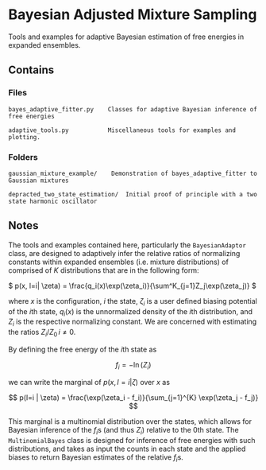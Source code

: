 # Bayesian Adjusted Mixture Sampling
Tools and examples for adaptive Bayesian estimation of free energies in
expanded ensembles.

## Contains
### Files
```
bayes_adaptive_fitter.py    Classes for adaptive Bayesian inference of free energies
```

```
adaptive_tools.py           Miscellaneous tools for examples and plotting.
```
### Folders
```
gaussian_mixture_example/    Demonstration of bayes_adaptive_fitter to Gaussian mixtures
```

```
depracted_two_state_estimation/  Initial proof of principle with a two state harmonic oscillator
```


## Notes
The tools and examples contained here, particularly the 
`BayesianAdaptor` class, are designed to adaptively infer the relative ratios 
of normalizing constants within expanded ensembles (i.e. mixture distributions)
of comprised of $K$ distributions that are in the following form:

$ p(x, l=i| \zeta) = \frac{q_i(x)\exp(\zeta_i)}{\sum^K_{j=1}Z_j\exp(\zeta_j)} $

where $x$ is the configuration, $i$ the state, $\zeta_i$ is a user
defined biasing potential of the $i$th state, $q_i(x)$ is the 
unnormalized density of the $i$th distribution, and $Z_i$ is the 
respective normalizing constant. We are concerned with estimating the 
ratios $Z_i/Z_0 \, i \neq 0$. 

By defining the free energy of the $i$th state as

$$ f_i = -\ln(Z_i) $$

we can write the marginal of $p(x, l=i| \zeta)$ over $x$ as 

$$ p(l=i | \zeta) = \frac{\exp(\zeta_i - f_i)}{\sum_{j=1}^{K} \exp(\zeta_j - f_j)} $$

This marginal is a multinomial distribution over the states, which 
allows for Bayesian inference of the $f_i$s (and thus $Z_i$) relative to
the 0th state. The `MultinomialBayes` class is designed for inference of
free energies with such distributions, and takes as input the counts in 
each state and the applied biases to return Bayesian estimates of the relative $f_i$s.
